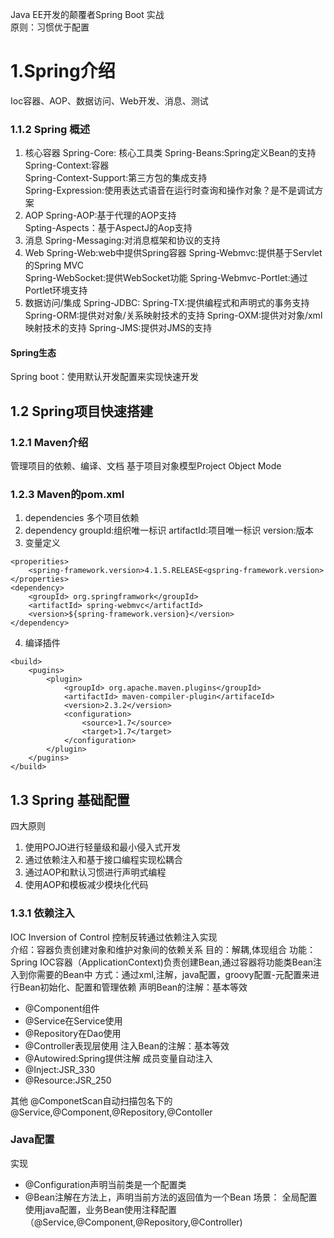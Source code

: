  Java EE开发的颠覆者Spring Boot 实战  
原则：习惯优于配置  
# 1.Spring介绍
Ioc容器、AOP、数据访问、Web开发、消息、测试  
### 1.1.2 Spring 概述
1. 核心容器 
Spring-Core: 核心工具类 
Spring-Beans:Spring定义Bean的支持  
Spring-Context:容器  
Spring-Context-Support:第三方包的集成支持  
Spring-Expression:使用表达式语音在运行时查询和操作对象？是不是调试方案  
2. AOP 
Spring-AOP:基于代理的AOP支持   
Spting-Aspects：基于AspectJ的Aop支持  
3. 消息
Spring-Messaging:对消息框架和协议的支持  
4. Web 
Spring-Web:web中提供Spring容器 
Spring-Webmvc:提供基于Servlet的Spring MVC  
Spring-WebSocket:提供WebSocket功能 
Spring-Webmvc-Portlet:通过Portlet环境支持
5. 数据访问/集成
Spring-JDBC: 
Spring-TX:提供编程式和声明式的事务支持 
Spring-ORM:提供对对象/关系映射技术的支持 
Spring-OXM:提供对对象/xml映射技术的支持
Spring-JMS:提供对JMS的支持

#### Spring生态
Spring boot：使用默认开发配置来实现快速开发 

##  1.2 Spring项目快速搭建
### 1.2.1 Maven介绍
管理项目的依赖、编译、文档 
基于项目对象模型Project Object Mode 
### 1.2.3 Maven的pom.xml 
1. dependencies
多个项目依赖
2. dependency 
groupId:组织唯一标识 
artifactId:项目唯一标识 
version:版本
3. 变量定义
```
<properities>
	<spring-framework.version>4.1.5.RELEASE<gspring-framework.version>
</properties>
<dependency>
	<groupId> org.springframwork</groupId>
	<artifactId> spring-webmvc</artifactId>
	<version>${spring-framework.version}</version>
</dependency>
```
4. 编译插件
```
<build>
	<pugins>
		<plugin>
			<groupId> org.apache.maven.plugins</groupId>
			<artifactId> maven-compiler-plugin</artifaceId>
			<version>2.3.2</version>
			<configuration>
				<source>1.7</source>
				<target>1.7</target>
			</configuration>
		</plugin>
	</pugins>
</build>
```


## 1.3 Spring 基础配置
四大原则 
1. 使用POJO进行轻量级和最小侵入式开发
2. 通过依赖注入和基于接口编程实现松耦合
3. 通过AOP和默认习惯进行声明式编程
4. 使用AOP和模板减少模块化代码
### 1.3.1 依赖注入
IOC Inversion of Control 控制反转通过依赖注入实现  
介绍：容器负责创建对象和维护对象间的依赖关系 
目的：解耦,体现组合 
功能：Spring IOC容器（ApplicationContext)负责创建Bean,通过容器将功能类Bean注入到你需要的Bean中 
方式：通过xml,注解，java配置，groovy配置-元配置来进行Bean初始化、配置和管理依赖 
声明Bean的注解：基本等效 
- @Component组件 
- @Service在Service使用
- @Repository在Dao使用
- @Controller表现层使用
注入Bean的注解：基本等效
- @Autowired:Spring提供注解 成员变量自动注入
- @Inject:JSR_330
- @Resource:JSR_250

其他 
@ComponetScan自动扫描包名下的@Service,@Component,@Repository,@Contoller

### Java配置
实现
- @Configuration声明当前类是一个配置类 
- @Bean注解在方法上，声明当前方法的返回值为一个Bean
场景： 
全局配置使用java配置，业务Bean使用注释配置（@Service,@Component,@Repository,@Controller)


